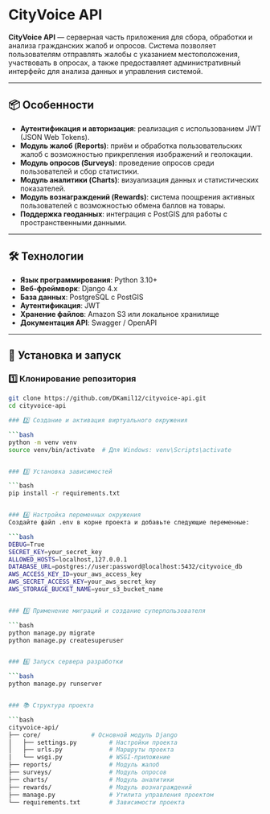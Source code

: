 # CityVoice API

**CityVoice API** — серверная часть приложения для сбора, обработки и анализа гражданских жалоб и опросов. Система позволяет пользователям отправлять жалобы с указанием местоположения, участвовать в опросах, а также предоставляет административный интерфейс для анализа данных и управления системой.

---

## 📦 Особенности

- **Аутентификация и авторизация**: реализация с использованием JWT (JSON Web Tokens).
- **Модуль жалоб (Reports)**: приём и обработка пользовательских жалоб с возможностью прикрепления изображений и геолокации.
- **Модуль опросов (Surveys)**: проведение опросов среди пользователей и сбор статистики.
- **Модуль аналитики (Charts)**: визуализация данных и статистических показателей.
- **Модуль вознаграждений (Rewards)**: система поощрения активных пользователей с возможностью обмена баллов на товары.
- **Поддержка геоданных**: интеграция с PostGIS для работы с пространственными данными.

---

## 🛠️ Технологии

- **Язык программирования**: Python 3.10+
- **Веб-фреймворк**: Django 4.x
- **База данных**: PostgreSQL с PostGIS
- **Аутентификация**: JWT
- **Хранение файлов**: Amazon S3 или локальное хранилище
- **Документация API**: Swagger / OpenAPI

---

## 🚀 Установка и запуск

### 1️⃣ Клонирование репозитория

```bash
git clone https://github.com/DKamil12/cityvoice-api.git
cd cityvoice-api

### 2️⃣ Создание и активация виртуального окружения

```bash
python -m venv venv
source venv/bin/activate  # Для Windows: venv\Scripts\activate


### 3️⃣ Установка зависимостей

```bash
pip install -r requirements.txt


### 4️⃣ Настройка переменных окружения
Создайте файл .env в корне проекта и добавьте следующие переменные:

```bash
DEBUG=True
SECRET_KEY=your_secret_key
ALLOWED_HOSTS=localhost,127.0.0.1
DATABASE_URL=postgres://user:password@localhost:5432/cityvoice_db
AWS_ACCESS_KEY_ID=your_aws_access_key
AWS_SECRET_ACCESS_KEY=your_aws_secret_key
AWS_STORAGE_BUCKET_NAME=your_s3_bucket_name


### 5️⃣ Применение миграций и создание суперпользователя

```bash
python manage.py migrate
python manage.py createsuperuser


### 6️⃣ Запуск сервера разработки

```bash
python manage.py runserver


### 📚 Структура проекта

```bash
cityvoice-api/
├── core/              # Основной модуль Django
│   ├── settings.py         # Настройки проекта
│   ├── urls.py             # Маршруты проекта
│   └── wsgi.py             # WSGI-приложение
├── reports/                # Модуль жалоб
├── surveys/                # Модуль опросов
├── charts/                 # Модуль аналитики
├── rewards/                # Модуль вознаграждений
├── manage.py               # Утилита управления проектом
└── requirements.txt        # Зависимости проекта

